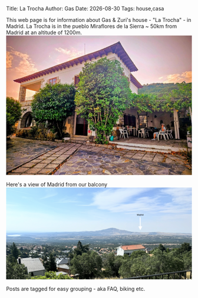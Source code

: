 Title: La Trocha
Author: Gas
Date: 2026-08-30
Tags: house,casa

This web page is for information about Gas & Zuri's house - "La Trocha" -
in Madrid. La Trocha is in the pueblo Miraflores de la Sierra ~ 50km from Madrid
at an altitude of 1200m. 
![La Trocha](./assets/la_trocha.jpg)

Here's a view of Madrid from our balcony
<img src="./assets/view-from-balcony.png" width=800>
<!-- end-of-preview -->
Posts are tagged for easy grouping - aka FAQ, biking etc.


